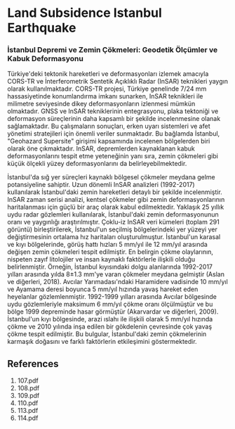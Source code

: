 # Land Subsidence Istanbul Earthquake

### İstanbul Depremi ve Zemin Çökmeleri: Geodetik Ölçümler ve Kabuk Deformasyonu

Türkiye'deki tektonik hareketleri ve deformasyonları izlemek amacıyla CORS-TR ve İnterferometrik Sentetik Açıklıklı Radar (InSAR) teknikleri yaygın olarak kullanılmaktadır. CORS-TR projesi, Türkiye genelinde 7/24 mm hassasiyetinde konumlandırma imkanı sunarken, InSAR teknikleri ile milimetre seviyesinde dikey deformasyonların izlenmesi mümkün olmaktadır. GNSS ve InSAR tekniklerinin entegrasyonu, plaka tektoniği ve deformasyon süreçlerinin daha kapsamlı bir şekilde incelenmesine olanak sağlamaktadır. Bu çalışmaların sonuçları, erken uyarı sistemleri ve afet yönetimi stratejileri için önemli veriler sunmaktadır. Bu bağlamda İstanbul, "Geohazard Supersite" girişimi kapsamında incelenen bölgelerden biri olarak öne çıkmaktadır. InSAR, depremlerden kaynaklanan kabuk deformasyonlarını tespit etme yeteneğinin yanı sıra, zemin çökmeleri gibi küçük ölçekli yüzey deformasyonlarını da belirleyebilmektedir.

İstanbul'da sığ yer süreçleri kaynaklı bölgesel çökmeler meydana gelme potansiyeline sahiptir. Uzun dönemli InSAR analizleri (1992-2017) kullanılarak İstanbul'daki zemin hareketleri detaylı bir şekilde incelenmiştir. InSAR zaman serisi analizi, kentsel çökmeler gibi zemin deformasyonlarının haritalanması için güçlü bir araç olarak kabul edilmektedir. Yaklaşık 25 yıllık uydu radar gözlemleri kullanılarak, İstanbul'daki zemin deformasyonunun oranı ve yaygınlığı araştırılmıştır. Çoklu-iz InSAR veri kümeleri (toplam 291 görüntü) birleştirilerek, İstanbul'un seçilmiş bölgelerindeki yer yüzeyi yer değiştirmesinin ortalama hız haritaları oluşturulmuştur. İstanbul'un karasal ve kıyı bölgelerinde, görüş hattı hızları 5 mm/yıl ile 12 mm/yıl arasında değişen zemin çökmeleri tespit edilmiştir. En belirgin çökme olaylarının, nispeten zayıf litolojiler ve insan kaynaklı faktörlerle ilişkili olduğu belirlenmiştir. Örneğin, İstanbul kıyısındaki dolgu alanlarında 1992-2017 yılları arasında yılda 8±1.3 mm'ye varan çökmeler meydana gelmiştir (Aslan ve diğerleri, 2018). Avcılar Yarımadası'ndaki Haramidere vadisinde 10 mm/yıl ve Ayamama deresi boyunca 5 mm/yıl hızında yavaş hareket eden heyelanlar gözlemlenmiştir. 1992-1999 yılları arasında Avcılar bölgesinde uydu gözlemleriyle maksimum 6 mm/yıl çökme oranı ölçülmüştür ve bu bölge 1999 depreminde hasar görmüştür (Akarvardar ve diğerleri, 2009). İstanbul'un kıyı bölgesinde, arazi ıslahı ile ilişkili olarak 5 mm/yıl hızında çökme ve 2010 yılında inşa edilen bir gökdelenin çevresinde çok yavaş çökme tespit edilmiştir. Bu bulgular, İstanbul'daki zemin çökmelerinin karmaşık doğasını ve farklı faktörlerin etkileşimini göstermektedir.


## References

1. 107.pdf
2. 108.pdf
3. 109.pdf
4. 110.pdf
5. 113.pdf
6. 114.pdf
